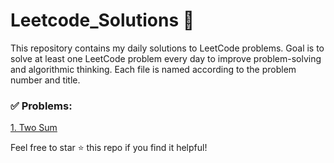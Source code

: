 # Leetcode_Solutions 🚀

This repository contains my daily solutions to LeetCode problems.
Goal is to solve at least one LeetCode problem every day to improve problem-solving and algorithmic thinking.
Each file is named according to the problem number and title.

### ✅ Problems: 

[1. Two Sum](https://leetcode.com/problems/two-sum/)


Feel free to star ⭐ this repo if you find it helpful!

